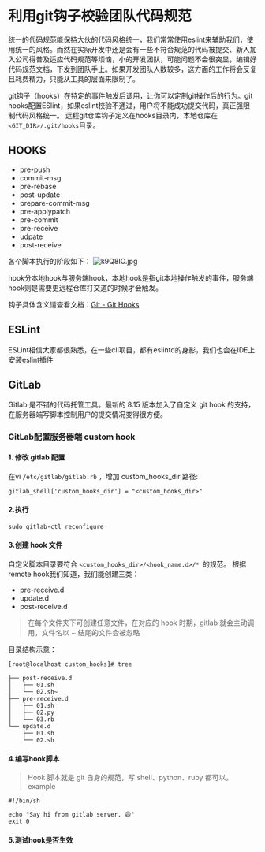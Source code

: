 # 利用git钩子校验团队代码规范

统一的代码规范能保持大伙的代码风格统一，我们常常使用eslint来辅助我们，使用统一的风格。而然在实际开发中还是会有一些不符合规范的代码被提交、新人加入公司得普及适应代码规范等烦恼，小的开发团队，可能问题不会很突显，编辑好代码规范文档，下发到团队手上。如果开发团队人数较多，这方面的工作将会反复且耗费精力，只能从工具的层面来限制了。

git钩子（hooks）在特定的事件触发后调用，让你可以定制git操作后的行为。git hooks配置ESlint，如果eslint校验不通过，用户将不能成功提交代码，真正强限制代码风格统一。
远程git仓库钩子定义在hooks目录内，本地仓库在`<GIT_DIR>/.git/hooks`目录。

## HOOKS
* pre-push
* commit-msg
* pre-rebase
* post-update
* prepare-commit-msg
* pre-applypatch
* pre-commit
* pre-receive
* udpate
* post-receive

各个脚本执行的阶段如下：
<img src="https://s2.ax1x.com/2019/01/18/k9Q8IO.jpg" alt="k9Q8IO.jpg" border="0" />

hook分本地hook与服务端hook，本地hook是指git本地操作触发的事件，服务端hook则是需要更远程仓库打交道的时候才会触发。

钩子具体含义请查看文档：[Git - Git Hooks](https://git-scm.com/book/zh-tw/v1/Git-%E5%AE%A2%E8%A3%BD%E5%8C%96-Git-Hooks)

## ESLint
ESLint相信大家都很熟悉，在一些cli项目，都有eslintd的身影，我们也会在IDE上安装eslint插件

## GitLab
Gitlab 是不错的代码托管工具。最新的 8.15 版本加入了自定义 git hook 的支持，在服务器端写脚本控制用户的提交情况变得很方便。

### GitLab配置服务器端 custom hook
#### 1. 修改 gitlab 配置 
在vi `/etc/gitlab/gitlab.rb` ，增加 custom_hooks_dir 路径: 

``` shell
gitlab_shell['custom_hooks_dir'] = "<custom_hooks_dir>"
```

#### 2.执行 
`sudo gitlab-ctl reconfigure`

#### 3.创建 hook 文件
自定义脚本目录要符合 `<custom_hooks_dir>/<hook_name.d>/* `的规范。
根据remote hook我们知道，我们能创建三类：
* pre-receive.d
* update.d
* post-receive.d
> 在每个文件夹下可创建任意文件，在对应的 hook 时期，gitlab 就会主动调用，文件名以 ~ 结尾的文件会被忽略

目录结构示意：

```
[root@localhost custom_hooks]# tree

├── post-receive.d
│   ├── 01.sh
│   └── 02.sh~
├── pre-receive.d
│   ├── 01.sh
│   ├── 02.py
│   └── 03.rb
└── update.d
    ├── 01.sh
    └── 02.sh
```


#### 4.编写hook脚本
> Hook 脚本就是 git 自身的规范，写 shell、python、ruby 都可以。
example
```shell
#!/bin/sh

echo "Say hi from gitlab server. 😄"
exit 0
```

#### 5.测试hook是否生效